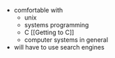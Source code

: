 - comfortable with 
	- unix
	- systems programming
	- C [[Getting to C]]
	- computer systems in general 
- will have to use search engines